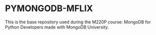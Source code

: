 #  PYMONGODB-MFLIX


This is the base repository used during the M220P course: MongoDB for Python Developers made with MongoDB University.
